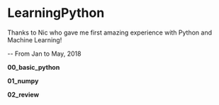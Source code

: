 # LearningPython

Thanks to Nic who gave me first amazing experience with Python and Machine Learning!

-- From Jan to May, 2018

**00_basic_python**

**01_numpy**

**02_review**
